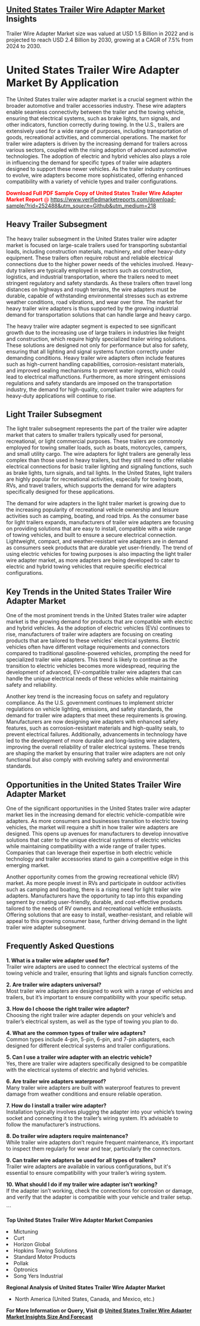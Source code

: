<h2><a href="https://www.verifiedmarketreports.com/download-sample/?rid=252488&amp;utm_source=Github&amp;utm_medium=218" target="_blank">United States Trailer Wire Adapter Market</a> Insights</h2><p>Trailer Wire Adapter Market size was valued at USD 1.5 Billion in 2022 and is projected to reach USD 2.4 Billion by 2030, growing at a CAGR of 7.5% from 2024 to 2030.</p><p> <h1>United States Trailer Wire Adapter Market By Application</h1> <p>The United States trailer wire adapter market is a crucial segment within the broader automotive and trailer accessories industry. These wire adapters enable seamless connectivity between the trailer and the towing vehicle, ensuring that electrical systems, such as brake lights, turn signals, and other indicators, function correctly during towing. In the U.S., trailers are extensively used for a wide range of purposes, including transportation of goods, recreational activities, and commercial operations. The market for trailer wire adapters is driven by the increasing demand for trailers across various sectors, coupled with the rising adoption of advanced automotive technologies. The adoption of electric and hybrid vehicles also plays a role in influencing the demand for specific types of trailer wire adapters designed to support these newer vehicles. As the trailer industry continues to evolve, wire adapters become more sophisticated, offering enhanced compatibility with a variety of vehicle types and trailer configurations. <p><span class=""><span style="color: #ff0000;"><strong>Download Full PDF Sample Copy of United States Trailer Wire Adapter Market Report</strong> @ </span><a href="https://www.verifiedmarketreports.com/download-sample/?rid=252488&amp;utm_source=Github&amp;utm_medium=218" target="_blank">https://www.verifiedmarketreports.com/download-sample/?rid=252488&amp;utm_source=Github&amp;utm_medium=218</a></span></p></p> <h2>Heavy Trailer Subsegment</h2> <p>The heavy trailer subsegment in the United States trailer wire adapter market is focused on large-scale trailers used for transporting substantial loads, including construction materials, machinery, and other heavy-duty equipment. These trailers often require robust and reliable electrical connections due to the higher power needs of the vehicles involved. Heavy-duty trailers are typically employed in sectors such as construction, logistics, and industrial transportation, where the trailers need to meet stringent regulatory and safety standards. As these trailers often travel long distances on highways and rough terrains, the wire adapters must be durable, capable of withstanding environmental stresses such as extreme weather conditions, road vibrations, and wear over time. The market for heavy trailer wire adapters is thus supported by the growing industrial demand for transportation solutions that can handle large and heavy cargo. <p>The heavy trailer wire adapter segment is expected to see significant growth due to the increasing use of large trailers in industries like freight and construction, which require highly specialized trailer wiring solutions. These solutions are designed not only for performance but also for safety, ensuring that all lighting and signal systems function correctly under demanding conditions. Heavy trailer wire adapters often include features such as high-current handling capabilities, corrosion-resistant materials, and improved sealing mechanisms to prevent water ingress, which could lead to electrical malfunctions. Furthermore, as more stringent emissions regulations and safety standards are imposed on the transportation industry, the demand for high-quality, compliant trailer wire adapters for heavy-duty applications will continue to rise.</p> <h2>Light Trailer Subsegment</h2> <p>The light trailer subsegment represents the part of the trailer wire adapter market that caters to smaller trailers typically used for personal, recreational, or light commercial purposes. These trailers are commonly employed for towing smaller loads, such as boats, motorcycles, campers, and small utility cargo. The wire adapters for light trailers are generally less complex than those used in heavy trailers, but they still need to offer reliable electrical connections for basic trailer lighting and signaling functions, such as brake lights, turn signals, and tail lights. In the United States, light trailers are highly popular for recreational activities, especially for towing boats, RVs, and travel trailers, which supports the demand for wire adapters specifically designed for these applications. <p>The demand for wire adapters in the light trailer market is growing due to the increasing popularity of recreational vehicle ownership and leisure activities such as camping, boating, and road trips. As the consumer base for light trailers expands, manufacturers of trailer wire adapters are focusing on providing solutions that are easy to install, compatible with a wide range of towing vehicles, and built to ensure a secure electrical connection. Lightweight, compact, and weather-resistant wire adapters are in demand as consumers seek products that are durable yet user-friendly. The trend of using electric vehicles for towing purposes is also impacting the light trailer wire adapter market, as more adapters are being developed to cater to electric and hybrid towing vehicles that require specific electrical configurations.</p> <h2>Key Trends in the United States Trailer Wire Adapter Market</h2> <p>One of the most prominent trends in the United States trailer wire adapter market is the growing demand for products that are compatible with electric and hybrid vehicles. As the adoption of electric vehicles (EVs) continues to rise, manufacturers of trailer wire adapters are focusing on creating products that are tailored to these vehicles' electrical systems. Electric vehicles often have different voltage requirements and connectors compared to traditional gasoline-powered vehicles, prompting the need for specialized trailer wire adapters. This trend is likely to continue as the transition to electric vehicles becomes more widespread, requiring the development of advanced, EV-compatible trailer wire adapters that can handle the unique electrical needs of these vehicles while maintaining safety and reliability. <p>Another key trend is the increasing focus on safety and regulatory compliance. As the U.S. government continues to implement stricter regulations on vehicle lighting, emissions, and safety standards, the demand for trailer wire adapters that meet these requirements is growing. Manufacturers are now designing wire adapters with enhanced safety features, such as corrosion-resistant materials and high-quality seals, to prevent electrical failures. Additionally, advancements in technology have led to the development of more durable and long-lasting wire adapters, improving the overall reliability of trailer electrical systems. These trends are shaping the market by ensuring that trailer wire adapters are not only functional but also comply with evolving safety and environmental standards.</p> <h2>Opportunities in the United States Trailer Wire Adapter Market</h2> <p>One of the significant opportunities in the United States trailer wire adapter market lies in the increasing demand for electric vehicle-compatible wire adapters. As more consumers and businesses transition to electric towing vehicles, the market will require a shift in how trailer wire adapters are designed. This opens up avenues for manufacturers to develop innovative solutions that cater to the unique electrical systems of electric vehicles while maintaining compatibility with a wide range of trailer types. Companies that can leverage their expertise in both electric vehicle technology and trailer accessories stand to gain a competitive edge in this emerging market.</p> <p>Another opportunity comes from the growing recreational vehicle (RV) market. As more people invest in RVs and participate in outdoor activities such as camping and boating, there is a rising need for light trailer wire adapters. Manufacturers have the opportunity to tap into this expanding segment by creating user-friendly, durable, and cost-effective products tailored to the needs of RV owners and recreational vehicle enthusiasts. Offering solutions that are easy to install, weather-resistant, and reliable will appeal to this growing consumer base, further driving demand in the light trailer wire adapter subsegment.</p> <h2>Frequently Asked Questions</h2> <p><strong>1. What is a trailer wire adapter used for?</strong><br>Trailer wire adapters are used to connect the electrical systems of the towing vehicle and trailer, ensuring that lights and signals function correctly.</p> <p><strong>2. Are trailer wire adapters universal?</strong><br>Most trailer wire adapters are designed to work with a range of vehicles and trailers, but it’s important to ensure compatibility with your specific setup.</p> <p><strong>3. How do I choose the right trailer wire adapter?</strong><br>Choosing the right trailer wire adapter depends on your vehicle’s and trailer’s electrical system, as well as the type of towing you plan to do.</p> <p><strong>4. What are the common types of trailer wire adapters?</strong><br>Common types include 4-pin, 5-pin, 6-pin, and 7-pin adapters, each designed for different electrical systems and trailer configurations.</p> <p><strong>5. Can I use a trailer wire adapter with an electric vehicle?</strong><br>Yes, there are trailer wire adapters specifically designed to be compatible with the electrical systems of electric and hybrid vehicles.</p> <p><strong>6. Are trailer wire adapters waterproof?</strong><br>Many trailer wire adapters are built with waterproof features to prevent damage from weather conditions and ensure reliable operation.</p> <p><strong>7. How do I install a trailer wire adapter?</strong><br>Installation typically involves plugging the adapter into your vehicle’s towing socket and connecting it to the trailer’s wiring system. It’s advisable to follow the manufacturer’s instructions.</p> <p><strong>8. Do trailer wire adapters require maintenance?</strong><br>While trailer wire adapters don’t require frequent maintenance, it’s important to inspect them regularly for wear and tear, particularly the connectors.</p> <p><strong>9. Can trailer wire adapters be used for all types of trailers?</strong><br>Trailer wire adapters are available in various configurations, but it's essential to ensure compatibility with your trailer’s wiring system.</p> <p><strong>10. What should I do if my trailer wire adapter isn’t working?</strong><br>If the adapter isn’t working, check the connections for corrosion or damage, and verify that the adapter is compatible with your vehicle and trailer setup.</p> ```</p><p><strong>Top United States Trailer Wire Adapter Market Companies</strong></p><div data-test-id=""><p><li>Mictuning</li><li> Curt</li><li> Horizon Global</li><li> Hopkins Towing Solutions</li><li> Standard Motor Products</li><li> Pollak</li><li> Optronics</li><li> Song Yers Industrial</li></p><div><strong>Regional Analysis of&nbsp;United States Trailer Wire Adapter Market</strong></div><ul><li dir="ltr"><p dir="ltr">North America&nbsp;(United States, Canada, and Mexico, etc.)</p></li></ul><p><strong>For More Information or Query, Visit @&nbsp;</strong><strong><a href="https://www.verifiedmarketreports.com/product/trailer-wire-adapter-market/?utm_source=Github&amp;utm_medium=218" target="_blank">United States Trailer Wire Adapter Market Insights Size And Forecast</a></strong></p></div>

